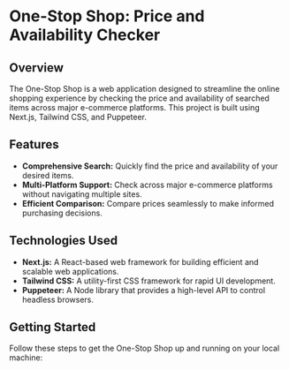 # One-Stop Shop: Price and Availability Checker

## Overview

The One-Stop Shop is a web application designed to streamline the online shopping experience by checking the price and availability of searched items across major e-commerce platforms. This project is built using Next.js, Tailwind CSS, and Puppeteer.

## Features

- **Comprehensive Search:** Quickly find the price and availability of your desired items.
- **Multi-Platform Support:** Check across major e-commerce platforms without navigating multiple sites.
- **Efficient Comparison:** Compare prices seamlessly to make informed purchasing decisions.

## Technologies Used

- **Next.js:** A React-based web framework for building efficient and scalable web applications.
- **Tailwind CSS:** A utility-first CSS framework for rapid UI development.
- **Puppeteer:** A Node library that provides a high-level API to control headless browsers.

## Getting Started

Follow these steps to get the One-Stop Shop up and running on your local machine:
